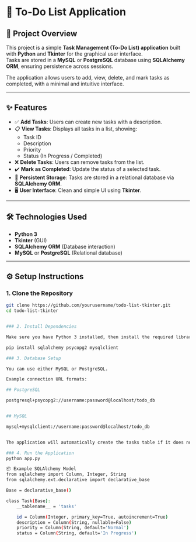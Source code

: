 # 📝 To-Do List Application  

## 📌 Project Overview  
This project is a simple **Task Management (To-Do List) application** built with **Python** and **Tkinter** for the graphical user interface.  
Tasks are stored in a **MySQL** or **PostgreSQL** database using **SQLAlchemy ORM**, ensuring persistence across sessions.  

The application allows users to add, view, delete, and mark tasks as completed, with a minimal and intuitive interface.  

---

## ✨ Features  
- ✅ **Add Tasks**: Users can create new tasks with a description.  
- 📋 **View Tasks**: Displays all tasks in a list, showing:  
  - Task ID  
  - Description  
  - Priority  
  - Status (In Progress / Completed)  
- ❌ **Delete Tasks**: Users can remove tasks from the list.  
- ✔️ **Mark as Completed**: Update the status of a selected task.  
- 💾 **Persistent Storage**: Tasks are stored in a relational database via **SQLAlchemy ORM**.  
- 🖥️ **User Interface**: Clean and simple UI using **Tkinter**.  

---

## 🛠️ Technologies Used  
- **Python 3**  
- **Tkinter** (GUI)  
- **SQLAlchemy ORM** (Database interaction)  
- **MySQL** or **PostgreSQL** (Relational database)  

---

## ⚙️ Setup Instructions  

### 1. Clone the Repository  
```bash
git clone https://github.com/yourusername/todo-list-tkinter.git
cd todo-list-tkinter


### 2. Install Dependencies

Make sure you have Python 3 installed, then install the required libraries:

pip install sqlalchemy psycopg2 mysqlclient

### 3. Database Setup

You can use either MySQL or PostgreSQL.

Example connection URL formats:

## PostgreSQL

postgresql+psycopg2://username:password@localhost/todo_db


## MySQL

mysql+mysqlclient://username:password@localhost/todo_db


The application will automatically create the tasks table if it does not exist.

### 4. Run the Application
python app.py

📦 Example SQLAlchemy Model
from sqlalchemy import Column, Integer, String
from sqlalchemy.ext.declarative import declarative_base

Base = declarative_base()

class Task(Base):
    __tablename__ = 'tasks'

    id = Column(Integer, primary_key=True, autoincrement=True)
    description = Column(String, nullable=False)
    priority = Column(String, default='Normal')
    status = Column(String, default='In Progress')
